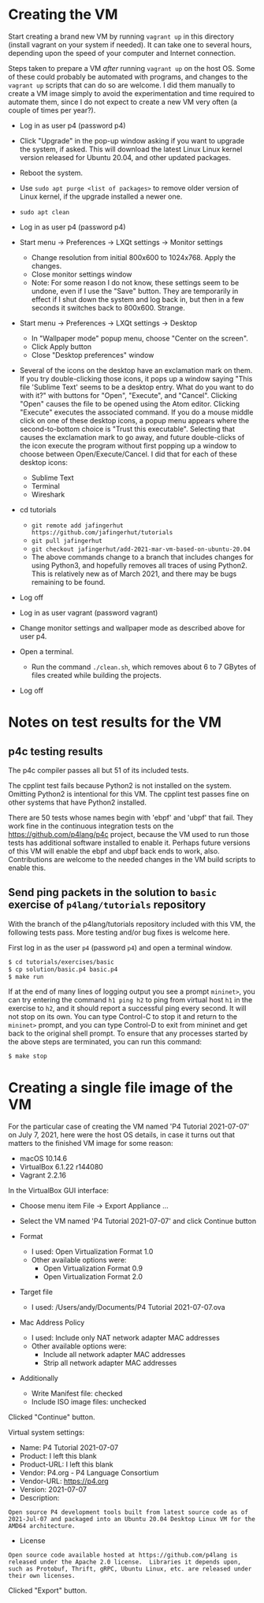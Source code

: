# Creating the VM

Start creating a brand new VM by running `vagrant up` in this
directory (install vagrant on your system if needed).  It can take one
to several hours, depending upon the speed of your computer and
Internet connection.

Steps taken to prepare a VM _after_ running `vagrant up` on the host
OS.  Some of these could probably be automated with programs, and
changes to the `vagrant up` scripts that can do so are welcome.  I did
them manually to create a VM image simply to avoid the experimentation
and time required to automate them, since I do not expect to create a
new VM very often (a couple of times per year?).

+ Log in as user p4 (password p4)
+ Click "Upgrade" in the pop-up window asking if you want to upgrade
  the system, if asked.  This will download the latest Linux Linux
  kernel version released for Ubuntu 20.04, and other updated
  packages.
+ Reboot the system.
+ Use `sudo apt purge <list of packages>` to remove older version of
  Linux kernel, if the upgrade installed a newer one.
+ `sudo apt clean`

+ Log in as user p4 (password p4)
+ Start menu -> Preferences -> LXQt settings -> Monitor settings
  + Change resolution from initial 800x600 to 1024x768.  Apply the changes.
  + Close monitor settings window
  + Note: For some reason I do not know, these settings seem to be
    undone, even if I use the "Save" button.  They are temporarily in
    effect if I shut down the system and log back in, but then in a few
    seconds it switches back to 800x600.  Strange.
+ Start menu -> Preferences -> LXQt settings -> Desktop
  + In "Wallpaper mode" popup menu, choose "Center on the screen".
  + Click Apply button
  + Close "Desktop preferences" window
+ Several of the icons on the desktop have an exclamation mark on
  them.  If you try double-clicking those icons, it pops up a window
  saying "This file 'Sublime Text' seems to be a desktop entry.  What
  do you want to do with it?" with buttons for "Open", "Execute", and
  "Cancel".  Clicking "Open" causes the file to be opened using the
  Atom editor.  Clicking "Execute" executes the associated command.
  If you do a mouse middle click on one of these desktop icons, a
  popup menu appears where the second-to-bottom choice is "Trust this
  executable".  Selecting that causes the exclamation mark to go away,
  and future double-clicks of the icon execute the program without
  first popping up a window to choose between Open/Execute/Cancel.  I
  did that for each of these desktop icons:
  + Sublime Text
  + Terminal
  + Wireshark
+ cd tutorials
  + `git remote add jafingerhut https://github.com/jafingerhut/tutorials`
  + `git pull jafingerhut`
  + `git checkout jafingerhut/add-2021-mar-vm-based-on-ubuntu-20.04`
  + The above commands change to a branch that includes changes for
    using Python3, and hopefully removes all traces of using Python2.
    This is relatively new as of March 2021, and there may be bugs
    remaining to be found.
+ Log off

+ Log in as user vagrant (password vagrant)
+ Change monitor settings and wallpaper mode as described above for
  user p4.
+ Open a terminal.
  + Run the command `./clean.sh`, which removes about 6 to 7 GBytes of
    files created while building the projects.
+ Log off


# Notes on test results for the VM

## p4c testing results

The p4c compiler passes all but 51 of its included tests.

The cpplint test fails because Python2 is not installed on the system.
Omitting Python2 is intentional for this VM.  The cpplint test passes
fine on other systems that have Python2 installed.

There are 50 tests whose names begin with 'ebpf' and 'ubpf' that fail.
They work fine in the continuous integration tests on the
https://github.com/p4lang/p4c project, because the VM used to run
those tests has additional software installed to enable it.  Perhaps
future versions of this VM will enable the ebpf and ubpf back ends to
work, also.  Contributions are welcome to the needed changes in the VM
build scripts to enable this.


## Send ping packets in the solution to `basic` exercise of `p4lang/tutorials` repository

With the branch of the p4lang/tutorials repository included with this
VM, the following tests pass.  More testing and/or bug fixes is
welcome here.

First log in as the user `p4` (password `p4`) and open a terminal
window.
```bash
$ cd tutorials/exercises/basic
$ cp solution/basic.p4 basic.p4
$ make run
```

If at the end of many lines of logging output you see a prompt
`mininet>`, you can try entering the command `h1 ping h2` to ping from
virtual host `h1` in the exercise to `h2`, and it should report a
successful ping every second.  It will not stop on its own.  You can
type Control-C to stop it and return to the `mininet>` prompt, and you
can type Control-D to exit from mininet and get back to the original
shell prompt.  To ensure that any processes started by the above steps
are terminated, you can run this command:
```bash
$ make stop
```


# Creating a single file image of the VM

For the particular case of creating the VM named 'P4 Tutorial
2021-07-07' on July 7, 2021, here were the host OS details, in case it
turns out that matters to the finished VM image for some reason:

+ macOS 10.14.6
+ VirtualBox 6.1.22 r144080
+ Vagrant 2.2.16

In the VirtualBox GUI interface:

+ Choose menu item File -> Export Appliance ...
+ Select the VM named 'P4 Tutorial 2021-07-07' and click Continue button

+ Format
  + I used: Open Virtualization Format 1.0
  + Other available options were:
    + Open Virtualization Format 0.9
    + Open Virtualization Format 2.0
+ Target file
  + I used: /Users/andy/Documents/P4 Tutorial 2021-07-07.ova
+ Mac Address Policy
  + I used: Include only NAT network adapter MAC addresses
  + Other available options were:
    + Include all network adapter MAC addresses
    + Strip all network adapter MAC addresses
+ Additionally
  + Write Manifest file: checked
  + Include ISO image files: unchecked

Clicked "Continue" button.

Virtual system settings:

+ Name: P4 Tutorial 2021-07-07
+ Product: I left this blank
+ Product-URL: I left this blank
+ Vendor: P4.org - P4 Language Consortium
+ Vendor-URL: https://p4.org
+ Version: 2021-07-07
+ Description:

```
Open source P4 development tools built from latest source code as of 2021-Jul-07 and packaged into an Ubuntu 20.04 Desktop Linux VM for the AMD64 architecture.
```

+ License

```
Open source code available hosted at https://github.com/p4lang is released under the Apache 2.0 license.  Libraries it depends upon, such as Protobuf, Thrift, gRPC, Ubuntu Linux, etc. are released under their own licenses.
```

Clicked "Export" button.
